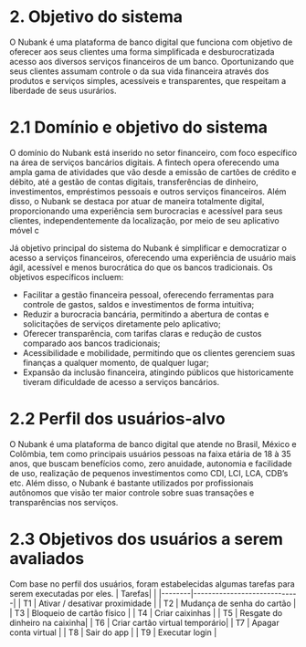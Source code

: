 # 2. Objetivo do sistema 
O Nubank é uma plataforma de banco digital que funciona com objetivo de oferecer aos seus clientes uma forma simplificada e desburocratizada acesso aos diversos serviços financeiros de um banco. Oportunizando que seus clientes assumam controle o da sua vida financeira através dos produtos e serviços simples, acessíveis e transparentes, que respeitam a liberdade de seus usurários. 

# 2.1 Domínio e objetivo do sistema
O domínio do Nubank está inserido no setor financeiro, com foco específico na área de serviços bancários digitais. A fintech opera oferecendo uma ampla gama de atividades que vão desde a emissão de cartões de crédito e débito, até a gestão de contas digitais, transferências de dinheiro, investimentos, empréstimos pessoais e outros serviços financeiros. Além disso, o Nubank se destaca por atuar de maneira totalmente digital, proporcionando uma experiência sem burocracias e acessível para seus clientes, independentemente da localização, por meio de seu aplicativo móvel c

 Já objetivo principal do sistema do Nubank é simplificar e democratizar o acesso a serviços financeiros, oferecendo uma experiência de usuário mais ágil, acessível e menos burocrática do que os bancos tradicionais. Os objetivos específicos incluem:

* Facilitar a gestão financeira pessoal, oferecendo ferramentas para controle de gastos, saldos e investimentos de forma intuitiva;
* Reduzir a burocracia bancária, permitindo a abertura de contas e solicitações de serviços diretamente pelo aplicativo;
* Oferecer transparência, com tarifas claras e redução de custos comparado aos bancos tradicionais;
* Acessibilidade e mobilidade, permitindo que os clientes gerenciem suas finanças a qualquer momento, de qualquer lugar;
* Expansão da inclusão financeira, atingindo públicos que historicamente tiveram dificuldade de acesso a serviços bancários.

 # 2.2 Perfil dos usuários-alvo 
 O Nubank é uma plataforma de banco digital que atende no Brasil, México e Colômbia, tem como principais usuários pessoas na faixa etária de 18 à 35 anos,  que buscam benefícios como, zero anuidade, autonomia e facilidade de uso, realização de pequenos investimentos como CDI, LCI, LCA, CDB’s etc. Além disso, o Nubank é bastante utilizados por profissionais autônomos que visão ter maior controle sobre suas transações e transparências nos serviços.

# 2.3 Objetivos dos usuários a serem avaliados
Com base no perfil dos usuários, foram estabelecidas algumas tarefas para serem executadas por eles.
| Tarefas|                             |
|--------|-----------------------------|
| T1 |	Ativar / desativar proximidade |
| T2 |	Mudança de senha do cartão     |
| T3 |	Bloqueio de cartão físico      |
| T4 |	Criar caixinhas                |
| T5 |	Resgate do dinheiro na caixinha|
| T6 |	Criar cartão virtual temporário|
| T7 |	Apagar conta virtual           |
| T8 |	Sair do app                    |
| T9 |	Executar login                 |
